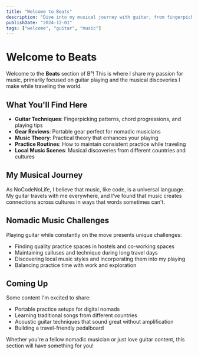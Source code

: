 ```yaml
---
title: "Welcome to Beats"
description: "Dive into my musical journey with guitar, from fingerpicking techniques to gear reviews, all from a nomadic perspective."
publishDate: "2024-12-01"
tags: ["welcome", "guitar", "music"]
---
```


# Welcome to Beats

Welcome to the **Beats** section of B³! This is where I share my passion for music, primarily focused on guitar playing and the musical discoveries I make while traveling the world.

## What You'll Find Here

- **Guitar Techniques**: Fingerpicking patterns, chord progressions, and playing tips
- **Gear Reviews**: Portable gear perfect for nomadic musicians
- **Music Theory**: Practical theory that enhances your playing
- **Practice Routines**: How to maintain consistent practice while traveling
- **Local Music Scenes**: Musical discoveries from different countries and cultures

## My Musical Journey

As NoCodeNoLife, I believe that music, like code, is a universal language. My guitar travels with me everywhere, and I've found that music creates connections across cultures in ways that words sometimes can't.

## Nomadic Music Challenges

Playing guitar while constantly on the move presents unique challenges:
- Finding quality practice spaces in hostels and co-working spaces
- Maintaining calluses and technique during long travel days
- Discovering local music styles and incorporating them into my playing
- Balancing practice time with work and exploration

## Coming Up

Some content I'm excited to share:
- Portable practice setups for digital nomads
- Learning traditional songs from different countries
- Acoustic guitar techniques that sound great without amplification
- Building a travel-friendly pedalboard

Whether you're a fellow nomadic musician or just love guitar content, this section will have something for you!